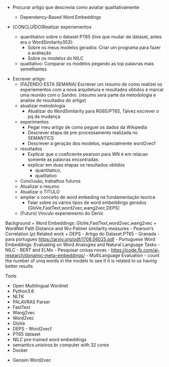 + Procurar artigo que descrevia como avialiar qualitativamente
    - Dependency-Based Word Embeddings

+ [CONCLUÍDO]Realizar experiementos
    + quantitativo sobre o dataset PT65 (tive que mudar de dataset, antes era o WordSimilarity353): 
        + Sobre os meus modelos gerados: Criar um programa para fazer a avaliação
        + Sobre os modelos do NILC
    + qualitativo: Comparar os modelos pegando as top palavras mais semelhantes
- Escrever artigo:
    + [FAZENDO ESTA SEMANA] Escrever um resumo de como 
    realizei os experiementos com a nova arquitetura
     e resultados obtidos e 
     marcar uma reunião com o Sandro. 
     (resumo será parte da metodologia e 
     analise de resultados do artigo)
    + atualizar metodologia
        + Atualizar do WordSimilarity para RG65/PT65, Talvez escrever o pq da mudança
    + experimentos 
        + Pegar meu artigo de como peguei os dados da Wikipedia
        + Descrever etapa de pre-processamento realizada no SEMANTICS 
        + Descrever a geração dos modelos, especialmente word2vecf
    + resultados
        + Explicar que o coeficiente pearson para WN é em relacao somente as palavras encontradas.
        + explicar em duas etapas os resultados obtidos 
            + quantitatico, 
            + qualitativo
    + Conclusão, trabalhos futuros
    + Atualizar o resumo
    + Atualizar o TITULO
    + ampliar o conceito de word embeding na fundamentação teorica
        + Falar sobre os vários tipos de word embeddings gerados (GloVe,FastText,word2vec,wang2vec,DEPS)
    + [Futuro] Vinculo experiemento do Denis


Background
    + Word Embeddings: GloVe,FastText,word2vec,wang2vec
    + WordNet Path Distance and Wu-Palmer similarity measures
    - Pearson’s Correlation ($\rho$)
Related work
    + DEPS
    - Artigo do Dataset PT65 - Granada
    - para portugues https://arxiv.org/pdf/1708.06025.pdf - Portuguese Word Embeddings: Evaluating on Word Analogies and
    Natural Language Tasks - NILC
    - BERT and ELMo
    - Pesquisar coisas novas
        - https://code.fb.com/ai-research/dynamic-meta-embeddings/
        - MultiLanguage
Evaluation
    - count the number of uniq words in the models to see if it is related to us having better results


Tools
+ Open Multilingual Wordnet
+ Python3.6
+ NLTK
+ PALAVRAS Parser
+ FastText
+ Wang2vec
+ Word2vec
+ GloVe
+ DEPS - Word2vecf
+ PT65 dataset
+ NILC pre-trained word embeddings
+ semantics.unisinos.br computer with 32 cores
+ Docker
- Gensim Word2vec
